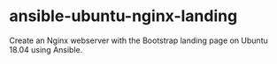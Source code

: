 # ansible-ubuntu-nginx-landing
Create an Nginx webserver with the Bootstrap landing page on Ubuntu 18.04 using Ansible.
